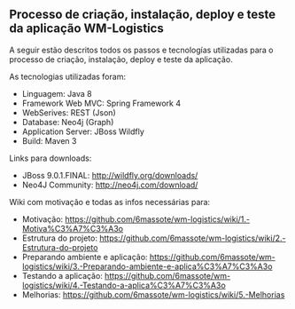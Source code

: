 ## Processo de criação, instalação, deploy e teste da aplicação WM-Logistics

A seguir estão descritos todos os passos e tecnologías utilizadas para o processo de criação, instalação, deploy e teste da aplicação.

As tecnologias utilizadas foram:
- Linguagem: Java 8
- Framework Web MVC: Spring Framework 4
- WebSerives: REST (Json)
- Database: Neo4j (Graph)
- Application Server: JBoss Wildfly
- Build: Maven 3
 
Links para downloads:
- JBoss 9.0.1.FINAL: http://wildfly.org/downloads/
- Neo4J Community: http://neo4j.com/download/

Wiki com motivação e todas as infos necessárias para:
- Motivação: https://github.com/6massote/wm-logistics/wiki/1.-Motiva%C3%A7%C3%A3o
- Estrutura do projeto: https://github.com/6massote/wm-logistics/wiki/2.-Estrutura-do-projeto
- Preparando ambiente e aplicação: https://github.com/6massote/wm-logistics/wiki/3.-Preparando-ambiente-e-aplica%C3%A7%C3%A3o
- Testando a aplicação: https://github.com/6massote/wm-logistics/wiki/4.-Testando-a-aplica%C3%A7%C3%A3o
- Melhorias: https://github.com/6massote/wm-logistics/wiki/5.-Melhorias




